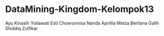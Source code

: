 # DataMining-Kingdom-Kelompok13

Ayu Kinasih Yuliawati
Esti Choerunnisa
Nanda Aprillia
Melza Berliana
Galih Shiddiq Zulfikar
